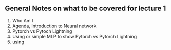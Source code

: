 ## General Notes on what to be covered for lecture 1

1. Who Am I 
2. Agenda, Introduction to Neural network 
3. Pytorch vs Pytoch Lightning 
4. Using or simple MLP to show Pytorch vs Pytorch Lightning
5. using 
### 